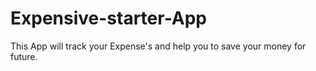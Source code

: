 # Expensive-starter-App
This App will track your Expense's and help you to save your money for future.
